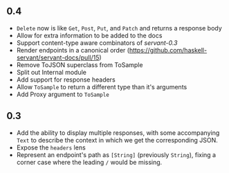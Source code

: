 0.4
---
* `Delete` now is like `Get`, `Post`, `Put`, and `Patch` and returns a response body
* Allow for extra information to be added to the docs
* Support content-type aware combinators of *servant-0.3*
* Render endpoints in a canonical order (https://github.com/haskell-servant/servant-docs/pull/15)
* Remove ToJSON superclass from ToSample
* Split out Internal module
* Add support for response headers
* Allow `ToSample` to return a different type than it's arguments
* Add Proxy argument to `ToSample`

0.3
---

* Add the ability to display multiple responses, with some accompanying `Text` to describe the context in which we get the corresponding JSON.
* Expose the `headers` lens
* Represent an endpoint's path as `[String]` (previously `String`), fixing a corner case where the leading `/` would be missing.
